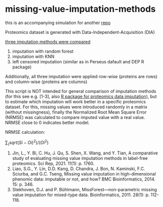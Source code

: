 # missing-value-imputation-methods

this is an accompanying simulation for another [repo](https://github.com/bshashikadze/maternaldiabetes-offspring-liver-omics-paper)


Proteomics dataset is generated with Data-Independent-Acquisition (DIA)

[three imputation methods were compared]()

1. imputation with random forest
2. imputation with KNN
3. left censored imputation (similar as in Perseus dafault and DEP R package)

Additionally, all three imputation were applied row-wise (proteins are rows) and column-wise (proteins are columns)


This script is NOT intended for general comparison of imputation methods (for this see e.g. [1-3], also [R package for proteomics data imputation](https://cran.rstudio.com/web/packages/imp4p/index.html)), but to estimate which imputation will work better in a specific proteomics dataset. For this, missing values were introduced randomly in a matrix (without missingness), finally the Normalized Root Mean Square Error (NRMSE) was calculated to compare imputed value with a real value. NRMSE close to 0 indicates better model. 


NRMSE calculation:

$\sum_(sqrt{(Si-Oi)^2)}/(Oi^2)$


1.	Jin, L., Y. Bi, C. Hu, J. Qu, S. Shen, X. Wang, and Y. Tian, A comparative study of evaluating missing value imputation methods in label-free proteomics. Sci Rep, 2021. 11(1): p. 1760.
2.	Liao, S.G., Y. Lin, D.D. Kang, D. Chandra, J. Bon, N. Kaminski, F.C. Sciurba, and G.C. Tseng, Missing value imputation in high-dimensional phenomic data: imputable or not, and how? BMC Bioinformatics, 2014. 15: p. 346.
3.	Stekhoven, D.J. and P. Bühlmann, MissForest—non-parametric missing value imputation for mixed-type data. Bioinformatics, 2011. 28(1): p. 112-118.

